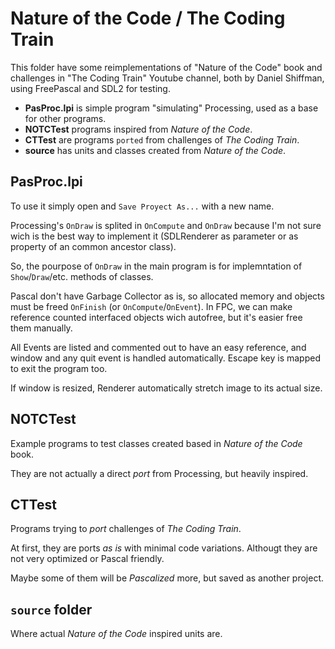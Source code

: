 # Nature of the Code / The Coding Train

This folder have some reimplementations of "Nature of the Code" book and 
challenges in "The Coding Train" Youtube channel, both by Daniel Shiffman, 
using FreePascal and SDL2 for testing.

  - **PasProc.lpi** is simple program "simulating" Processing, used as a base
    for other programs. 
  - **NOTCTest** programs inspired from *Nature of the Code*.
  - **CTTest** are programs `ported` from challenges of *The Coding Train*.
  - **source** has units and classes created from *Nature of the Code*.
  
## PasProc.lpi

To use it simply open and `Save Proyect As...` with a new name. 

Processing's `OnDraw` is splited in `OnCompute` and `OnDraw` because 
I'm not sure wich is the best way to implement it (SDLRenderer as parameter or 
as property of an common ancestor class).

So, the pourpose of `OnDraw` in the main program is for implemntation of 
`Show`/`Draw`/etc. methods of classes.

Pascal don't have Garbage Collector as is, so allocated memory and objects must 
be freed `OnFinish` (or `OnCompute`/`OnEvent`). In FPC, we can make reference
counted interfaced objects wich autofree, but it's easier free them manually.

All Events are listed and commented out to have an easy reference, and window
and any quit event is handled automatically. Escape key is mapped to exit the 
program too.

If window is resized, Renderer automatically stretch image to its actual size.

## NOTCTest

Example programs to test classes created based in *Nature of the Code* book.

They are not actually a direct *port* from Processing, but heavily inspired.

## CTTest

Programs trying to *port* challenges of *The Coding Train*.

At first, they are ports *as is* with minimal code variations. Althougt they are
not very optimized or Pascal friendly.

Maybe some of them will be *Pascalized* more, but saved as another project.

## `source` folder

Where actual *Nature of the Code* inspired units are.